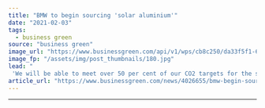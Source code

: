 ```yaml
---
title: "BMW to begin sourcing 'solar aluminium'"
date: "2021-02-03"
tags: 
  - business green
source: "business green"
image_url: "https://www.businessgreen.com/api/v1/wps/cb8c250/da33f5f1-6caa-4c1c-82cf-c0d71f5257d5/2/BMW-solar-185x114.jpg"
image_fp: "/assets/img/post_thumbnails/180.jpg"
lead: "
 'We will be able to meet over 50 per cent of our CO2 targets for the supplier network, just by using green power' ..."
article_url: "https://www.businessgreen.com/news/4026655/bmw-begin-sourcing-solar-aluminium"
---
```


---
